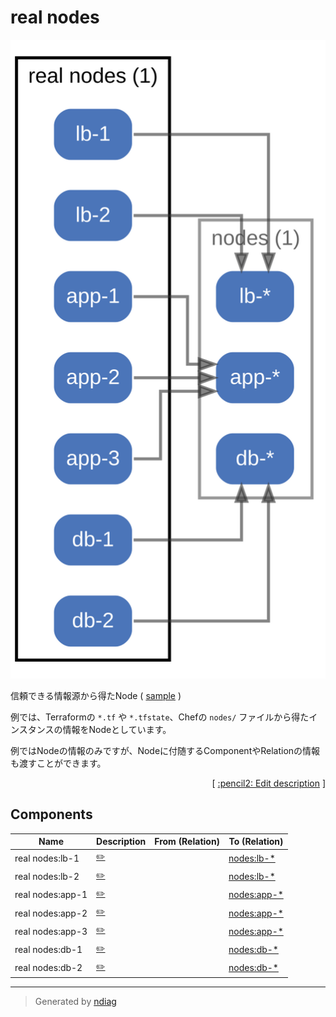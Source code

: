 # real nodes

![diagram](node-real_nodes.svg)

信頼できる情報源から得たNode ( [sample](/sample/input/nodes.yml#L1-L7) )

例では、Terraformの `*.tf` や `*.tfstate`、Chefの `nodes/` ファイルから得たインスタンスの情報をNodeとしています。

例ではNodeの情報のみですが、Nodeに付随するComponentやRelationの情報も渡すことができます。


<p align="right">
  [ <a href="../ndiag.descriptions.ja/_node-real_nodes.md">:pencil2: Edit description</a> ]
<p>

## Components

| Name | Description | From (Relation) | To (Relation) |
| --- | --- | --- | --- |
| real nodes:lb-1 |  <a href="../ndiag.descriptions.ja/_component-real_nodes_lb-1.md">:pencil2:</a> |  | [nodes:lb-*](node-nodes.md) |
| real nodes:lb-2 |  <a href="../ndiag.descriptions.ja/_component-real_nodes_lb-2.md">:pencil2:</a> |  | [nodes:lb-*](node-nodes.md) |
| real nodes:app-1 |  <a href="../ndiag.descriptions.ja/_component-real_nodes_app-1.md">:pencil2:</a> |  | [nodes:app-*](node-nodes.md) |
| real nodes:app-2 |  <a href="../ndiag.descriptions.ja/_component-real_nodes_app-2.md">:pencil2:</a> |  | [nodes:app-*](node-nodes.md) |
| real nodes:app-3 |  <a href="../ndiag.descriptions.ja/_component-real_nodes_app-3.md">:pencil2:</a> |  | [nodes:app-*](node-nodes.md) |
| real nodes:db-1 |  <a href="../ndiag.descriptions.ja/_component-real_nodes_db-1.md">:pencil2:</a> |  | [nodes:db-*](node-nodes.md) |
| real nodes:db-2 |  <a href="../ndiag.descriptions.ja/_component-real_nodes_db-2.md">:pencil2:</a> |  | [nodes:db-*](node-nodes.md) |


---

> Generated by [ndiag](https://github.com/k1LoW/ndiag)
